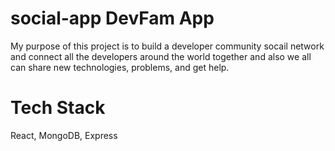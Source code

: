 # social-app DevFam App

My purpose of this project is to build a developer community socail network and connect all the developers around the world together and also we all can share new technologies, problems, and get help.

# Tech Stack

React, MongoDB, Express
